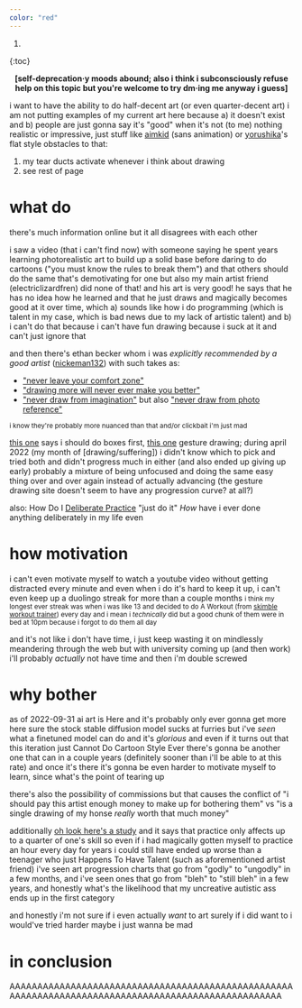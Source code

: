```yaml
---
color: "red"
---
```


1. 
{:toc}

<p style="text-align: center"><strong>[self-deprecation·y moods abound; also i think i subconsciously refuse help on this topic but you're welcome to try dm·ing me anyway i guess]</strong></p>

i want to have the ability to do half-decent art (or even quarter-decent art)
i am not putting examples of my current art here because a) it doesn't exist and b) people are just gonna say it's "good" when it's not (to me)
nothing realistic or impressive, just stuff like [aimkid](https://www.youtube.com/channel/UCAPwJEqyypq9q895BD6DsqQ) (sans animation) or [yorushika](https://www.youtube.com/channel/UC6S2s7fteUaAgKw4E_h1SqQ)'s flat style
obstacles to that:
1. my tear ducts activate whenever i think about drawing 
2. see rest of page

# what do

there's much information online but it all disagrees with each other

i saw a video (that i can't find now) with someone saying he spent years learning photorealistic art to build up a solid base before daring to do cartoons ("you must know the rules to break them") and that others should do the same
that's demotivating for one but also my main artist friend (electriclizardfren) did none of that! and his art is very good!
he says that he has no idea how he learned and that he just draws and magically becomes good at it over time, which a) sounds like how i do programming (which is talent in my case, which is bad news due to my lack of artistic talent) and b) i can't do that because i can't have fun drawing because i suck at it and can't just ignore that

and then there's ethan becker whom i was *explicitly recommended by a good artist* ([nickeman132](https://twitter.com/nickeman132)) with such takes as:
- ["never leave your comfort zone"](https://www.youtube.com/watch?v=FqZhb5hRs5g)
- ["drawing more will never ever make you better"](https://www.youtube.com/watch?v=FxoTwEdbbgQ_)
- ["never draw from imagination"](https://www.youtube.com/watch?v=NEvMHRgPdyk) but also ["never draw from photo reference"](https://www.youtube.com/watch?v=KxcIXNrzu4s)

<small>i know they're probably more nuanced than that and/or clickbait i'm just mad</small>

[this one](https://drawabox.com/) says i should do boxes first, [this one](https://line-of-action.com/index.php) gesture drawing; during april 2022 (my month of [drawing/suffering]) i didn't know which to pick and tried both and didn't progress much in either (and also ended up giving up early)
probably a mixture of being unfocused and doing the same easy thing over and over again instead of actually advancing (the gesture drawing site doesn't seem to have any progression curve? at all?)

also: How Do I [Deliberate Practice](https://en.wikipedia.org/wiki/Practice_(learning_method)#Deliberate_practice)
"just do it" *How*
have i ever done anything deliberately in my life even

# how motivation

i can't even motivate myself to watch a youtube video without getting distracted every minute
and even when i do it's hard to keep it up, i can't even keep up a duolingo streak for more than a couple months
<small>i think my longest ever streak was when i was like 13 and decided to do A Workout (from [skimble workout trainer](https://www.skimble.com/)) every day and i mean i *technically* did but a good chunk of them were in bed at 10pm because i forgot to do them all day</small>

and it's not like i don't have time, i just keep wasting it on mindlessly meandering through the web
but with university coming up (and then work) i'll probably *actually* not have time and then i'm double screwed

# why bother

as of 2022-09-31 ai art is Here and it's probably only ever gonna get more here
sure the stock stable diffusion model sucks at furries but i've *seen* what a finetuned model can do and it's *glorious*
and even if it turns out that this iteration just Cannot Do Cartoon Style Ever there's gonna be another one that can in a couple years (definitely sooner than i'll be able to at this rate)
and once it's there it's gonna be even harder to motivate myself to learn, since what's the point of tearing up

there's also the possibility of commissions but that causes the conflict of "i should pay this artist enough money to make up for bothering them" vs "is a single drawing of my honse *really* worth that much money"

additionally [oh look here's a study](https://journals.sagepub.com/doi/10.1177/0956797614535810) and it says that practice only affects up to a quarter of one's skill so even if i had magically gotten myself to practice an hour every day for years i could still have ended up worse than a teenager who just Happens To Have Talent (such as aforementioned artist friend)
i've seen art progression charts that go from "godly" to "ungodly" in a few months, and i've seen ones that go from "bleh" to "still bleh" in a few years, and honestly what's the likelihood that my uncreative autistic ass ends up in the first category

and honestly i'm not sure if i even actually *want* to art
surely if i did want to i would've tried harder
maybe i just wanna be mad

# in conclusion

AAAAAAAAAAAAAAAAAAAAAAAAAAAAAAAAAAAAAAAAAAAAAAAAAAAAAAAAAAAAAAAAAAAAAAAAAAAAAAAAAAAAAAAAAAAAAAAAAAAA

